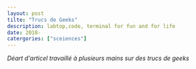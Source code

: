 ```yaml
---
layout: post
tilte: "Trucs de Geeks"
description: labtop,code, terminal for fun and for life
date: 2018-
catergories: ["sceiences"]
---
```


_Déart d'articel travaillé à plusieurs mains sur des trucs de geeks_
